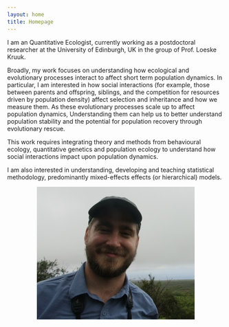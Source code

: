 ```yaml
---
layout: home
title: Homepage
---
```


I am an Quantitative Ecologist, currently working as a postdoctoral researcher at the University of Edinburgh, UK in the group of Prof. Loeske Kruuk. 

Broadly, my work focuses on understanding how ecological and evolutionary processes interact to affect short term population dynamics. 
In particular, I am interested in how social interactions (for example, those between parents and offspring, siblings, and the competition for resources driven by population density) affect selection and inheritance and how we measure them. As these evolutionary processes scale up to affect population dynamics, Understanding them can help us to better understand population stability and the potential for population recovery through evolutionary rescue.

This work requires integrating theory and methods from behavioural ecology, quantitative genetics and population ecology to understand how social interactions impact upon population dynamics.

I am also interested in understanding, developing and teaching statistical methodology, predominantly mixed-effects effects (or hierarchical) models. 

<p align="center">
  <img src="joel_photo.jpg">
</p>

